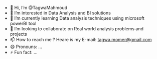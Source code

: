 - 👋 Hi, I’m @TagwaMahmoud
- 👀 I’m interested in Data Analysis and BI solutions
- 🌱 I’m currently learning Data analysis techniques using microsoft powerBI tool
- 💞️ I’m looking to collaborate on Real world analysis problems and projects
- 📫 How to reach me ? Heare is my E-mail: tagwa.momer@gmail.com
- 😄 Pronouns: ...
- ⚡ Fun fact: ...

<!---
TagwaMahmoud/TagwaMahmoud is a ✨ special ✨ repository because its `README.md` (this file) appears on your GitHub profile.
You can click the Preview link to take a look at your changes.
--->
